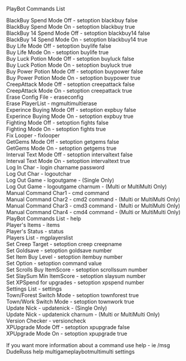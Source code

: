 PlayBot Commands List

BlackBuy Spend Mode Off		- setoption blackbuy false  
BlackBuy Spend Mode On      	- setoption blackbuy true  
BlackBuy 14 Spend Mode Off  	- setoption blackbuy14 false  
BlackBuy 14 Spend Mode On   	- setoption blackbuy14 true  
Buy Life Mode Off           	- setoption buylife false  
Buy Life Mode On            	- setoption buylife true  
Buy Luck Potion Mode Off    	- setoption buyluck false  
Buy Luck Potion Mode On     	- setoption buyluck true  
Buy Power Potion Mode Off   	- setoption buypower false  
Buy Power Potion Mode On    	- setoption buypower true  
CreepAttack Mode Off        	- setoption creepattack false  
CreepAttack Mode On         	- setoption creepattack true  
Erase Config File           	- eraseconfig  
Erase PlayerList            	- mgmultimultierase  
Experince Buying Mode Off   	- setoption expbuy false  
Experince Buying Mode On    	- setoption expbuy true  
Fighting Mode Off           	- setoption fights false  
Fighting Mode On            	- setoption fights true  
Fix Looper                  	- fixlooper  
GetGems Mode Off            	- setoption getgems false  
GetGems Mode On             	- setoption getgems true  
Interval Text Mode Off      	- setoption intervaltext false  
Interval Text Mode On       	- setoption intervaltext true  
Log In Char                 	- login charname password  
Log Out Char                	- logoutchar  
Log Out Game                	- logoutgame          - (Single Only)  
Log Out Game                	- logoutgame charnum  - (Multi or MultiMulti Only)  
Manual Command Char1        	- cmd command  
Manual Command Char2        	- cmd2 command        - (Multi or MultiMulti Only)  
Manual Command Char3        	- cmd3 command        - (Multi or MultiMulti Only)  
Manual Command Char4        	- cmd4 command        - (Multi or MultiMulti Only)  
PlayBot Commands List       	- help  
Player's Items              	- items  
Player's Status             	- status  
Players List                	- mgplayerslist  
Set Creep Target            	- setoption creep creepname  
Set Goldsave                	- setoption goldsave number  
Set Item Buy Level          	- setoption itembuy number  
Set Option                  	- setoption command value  
Set Scrolls Buy ItemScore   	- setoption scrollssum number  
Set SlaySum Min ItemScore   	- setoption slaysum number  
Set XPSpend for upgrades    	- setoption xpspend number  
Settings List               	- settings  
Town/Forest Switch Mode     	- setoption townforest true  
Town/Work Switch Mode       	- setoption townwork true  
Update Nick                 	- updatenick            - (Single Only)  
Update Nick                 	- updatenick charnum    - (Multi or MultiMulti Only)  
Version Checker             	- versioncheck  
XPUpgrade Mode Off          	- setoption xpupgrade false  
XPUpgrade Mode On           	- setoption xpupgrade true  

If you want more information about a command use <bot> help <plugin name> <command> - ie /msg DudeRuss help multigameplaybotmultimulti settings
